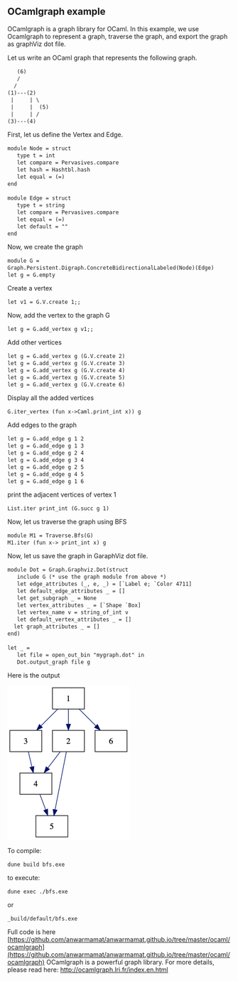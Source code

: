 ## OCamlgraph example

OCamlgraph is a graph library for OCaml. In this example, we use Ocamlgraph
to represent a graph, traverse the graph, and export the graph as
graphViz dot file.

Let us write an OCaml graph that represents the following graph.
```
   (6)
   /
  /
(1)---(2)
 |     | \
 |     |  (5)
 |     | /
(3)---(4)
```
First, let us define the Vertex and Edge.
```
module Node = struct                                                                
   type t = int                                                                     
   let compare = Pervasives.compare                                                 
   let hash = Hashtbl.hash                                                          
   let equal = (=)                                                                  
end                                                                                 

module Edge = struct                                                                
   type t = string                                                                  
   let compare = Pervasives.compare                                                 
   let equal = (=)                                                                  
   let default = ""                                                                 
end
```
Now, we create the graph
```
module G =  Graph.Persistent.Digraph.ConcreteBidirectionalLabeled(Node)(Edge)
let g = G.empty
```

Create a vertex
```
let v1 = G.V.create 1;;
```
Now, add the vertex to the graph G
```
let g = G.add_vertex g v1;;
```
Add other vertices
```
let g = G.add_vertex g (G.V.create 2)                                                                   let g = G.add_vertex g (G.V.create 3)                                                                   let g = G.add_vertex g (G.V.create 4)                                                                   let g = G.add_vertex g (G.V.create 5)
let g = G.add_vertex g (G.V.create 6)  
```

Display all the added vertices
```
G.iter_vertex (fun x->Caml.print_int x)) g
```
Add edges to the graph
```
let g = G.add_edge g 1 2                                                                                let g = G.add_edge g 1 3                                                                                let g = G.add_edge g 2 4                                                                                let g = G.add_edge g 3 4                                                                                let g = G.add_edge g 2 5                                                                                let g = G.add_edge g 4 5                                                                                let g = G.add_edge g 1 6 
```
print the adjacent vertices of vertex 1
```
List.iter print_int (G.succ g 1)
```

Now, let us traverse the graph using BFS
```
module M1 = Traverse.Bfs(G)
M1.iter (fun x-> print_int x) g   
```

Now, let us save the graph in GaraphViz dot file.
```
module Dot = Graph.Graphviz.Dot(struct
   include G (* use the graph module from above *)
   let edge_attributes (_, e, _) = [`Label e; `Color 4711]
   let default_edge_attributes _ = []
   let get_subgraph _ = None
   let vertex_attributes _ = [`Shape `Box]
   let vertex_name v = string_of_int v
   let default_vertex_attributes _ = []
  let graph_attributes _ = []
end)
                                                                                                let _ =
   let file = open_out_bin "mygraph.dot" in
   Dot.output_graph file g 
```
Here is the output

![BFS Graph](bfs.png)

To compile:
```
dune build bfs.exe
```
to execute:
```
dune exec ./bfs.exe
```
or
```
_build/default/bfs.exe
```

Full code is here [https://github.com/anwarmamat/anwarmamat.github.io/tree/master/ocaml/ocamlgraph](https://github.com/anwarmamat/anwarmamat.github.io/tree/master/ocaml/ocamlgraph)
OCamlgraph is a powerful graph library. For more details, please read here: http://ocamlgraph.lri.fr/index.en.html

